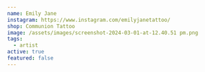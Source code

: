 ```yaml
---
name: Emily Jane
instagram: https://www.instagram.com/emilyjanetattoo/
shop: Communion Tattoo
image: /assets/images/screenshot-2024-03-01-at-12.40.51 pm.png
tags:
  - artist
active: true
featured: false
---
```

